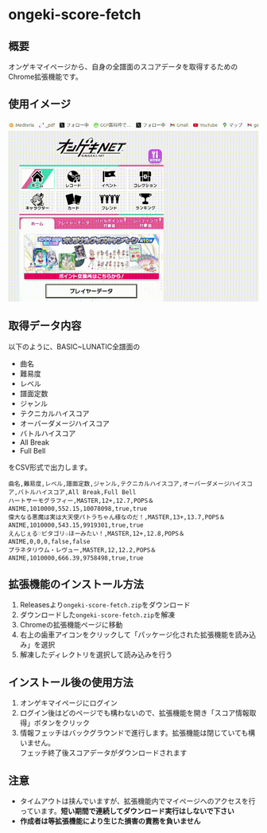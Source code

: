 # ongeki-score-fetch

## 概要

オンゲキマイページから、自身の全譜面のスコアデータを取得するためのChrome拡張機能です。

## 使用イメージ

![使用動画](./readme/use_image.gif)

## 取得データ内容

以下のように、BASIC~LUNATIC全譜面の

- 曲名
- 難易度
- レベル
- 譜面定数
- ジャンル
- テクニカルハイスコア
- オーバーダメージハイスコア
- バトルハイスコア
- All Break
- Full Bell

をCSV形式で出力します。

```csv
曲名,難易度,レベル,譜面定数,ジャンル,テクニカルハイスコア,オーバーダメージハイスコア,バトルハイスコア,All Break,Full Bell
ハートサーモグラフィー,MASTER,12+,12.7,POPS＆ANIME,1010000,552.15,10078098,true,true
偉大なる悪魔は実は大天使パトラちゃん様なのだ！,MASTER,13+,13.7,POPS＆ANIME,1010000,543.15,9919301,true,true
えんじぇる♡ピタゴリ☆ほーみたい！,MASTER,12+,12.8,POPS＆ANIME,0,0,0,false,false
プラネタリウム・レヴュー,MASTER,12,12.2,POPS＆ANIME,1010000,666.39,9758498,true,true
```

## 拡張機能のインストール方法

1. Releasesより`ongeki-score-fetch.zip`をダウンロード
2. ダウンロードした`ongeki-score-fetch.zip`を解凍
3. Chromeの拡張機能ページに移動
4. 右上の歯車アイコンをクリックして「パッケージ化された拡張機能を読み込み」を選択
5. 解凍したディレクトリを選択して読み込みを行う

## インストール後の使用方法

1. オンゲキマイページにログイン
2. ログイン後はどのページでも構わないので、拡張機能を開き「スコア情報取得」ボタンをクリック
3. 情報フェッチはバックグラウンドで進行します。拡張機能は閉じていても構いません。<br/>フェッチ終了後スコアデータがダウンロードされます

## 注意

- タイムアウトは挟んでいますが、拡張機能内でマイページへのアクセスを行っています。**短い期間で連続してダウンロード実行はしないで下さい**
- **作成者は等拡張機能により生じた損害の責務を負いません**
